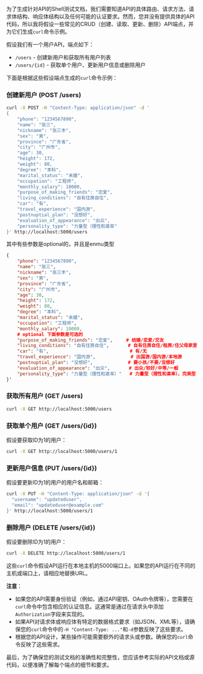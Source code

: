 为了生成针对API的Shell测试文档，我们需要知道API的具体路由、请求方法、请求体结构、响应体结构以及任何可能的认证要求。然而，您并没有提供具体的API代码，所以我将假设一些常见的CRUD（创建、读取、更新、删除）API端点，并为它们生成`curl`命令示例。

假设我们有一个用户API，端点如下：

- `/users` - 创建新用户和获取所有用户列表
- `/users/{id}` - 获取单个用户、更新用户信息或删除用户

下面是根据这些假设端点生成的`curl`命令示例：

### 创建新用户 (POST /users)

```bash
curl -X POST -H "Content-Type: application/json" -d '  
{  
    "phone": "1234567890",  
    "name": "张三",  
    "nickname": "张三丰",  
    "sex": "男",  
    "province": "广东省",  
    "city": "广州市",  
    "age": 30, 
    "height": 172,
    "weight": 80,
    "degree": "本科",  
    "marital_status": "未婚",  
    "occupation": "工程师",  
    "monthly_salary": 10000,  
    "purpose_of_making_friends": "恋爱",  
    "living_conditions": "自有住房自住",  
    "car": "有",  						
    "travel_experience": "国内游",        
    "postnuptial_plan": "没想好",          
    "evaluation_of_appearance": "出众",   
    "personality_type": "力量型（理性和直率"  
}' http://localhost:5000/users
```
其中有些参数是optional的，并且是enmu类型
```json
{
    "phone": "1234567890",  
    "name": "张三",  
    "nickname": "张三丰",  
    "sex": "男",  
    "province": "广东省",  
    "city": "广州市",  
    "age": 30, 
    "height": 172,
    "weight": 80, 
    "degree": "本科",  
    "marital_status": "未婚",  
    "occupation": "工程师",  
    "monthly_salary": 10000,  
    # optional 下面参数是可选的
    "purpose_of_making_friends": "恋爱",     # 结婚/恋爱/交友 
    "living_conditions": "自有住房自住",       # 自有住房自住/租房/住父母家里
    "car": "有",                              # 有/无
    "travel_experience": "国内游",             # 出国游/国内游/本地游
    "postnuptial_plan": "没想好",             # 要小孩/不要/没想好
    "evaluation_of_appearance": "出众",       # 出众/较好/中等/一般
    "personality_type": "力量型（理性和直率）"   # 力量型（理性和直率）、完美型（理性和优柔）、和平型（感性和优柔）和活泼型（感性和直率）
}'
```

### 获取所有用户 (GET /users)

```bash
curl -X GET http://localhost:5000/users
```

### 获取单个用户 (GET /users/{id})

假设要获取ID为1的用户：

```bash
curl -X GET http://localhost:5000/users/1
```

### 更新用户信息 (PUT /users/{id})

假设要更新ID为1的用户的用户名和邮箱：

```bash
curl -X PUT -H "Content-Type: application/json" -d '{
  "username": "updateduser",
  "email": "updateduser@example.com"
}' http://localhost:5000/users/1
```

### 删除用户 (DELETE /users/{id})

假设要删除ID为1的用户：

```bash
curl -X DELETE http://localhost:5000/users/1
```

这些`curl`命令假设API运行在本地主机的5000端口上。如果您的API运行在不同的主机或端口上，请相应地替换URL。

**注意**：

- 如果您的API需要身份验证（例如，通过API密钥、OAuth令牌等），您需要在`curl`命令中包含相应的认证信息。这通常是通过在请求头中添加`Authorization`字段来实现的。
- 如果API对请求体或响应体有特定的数据格式要求（如JSON、XML等），请确保您的`curl`命令中的`-H "Content-Type: ..."`和`-d`参数反映了这些要求。
- 根据您的API设计，某些操作可能需要额外的请求头或参数。确保您的`curl`命令反映了这些需求。

最后，为了确保您的测试文档的准确性和完整性，您应该参考实际的API文档或源代码，以便准确了解每个端点的细节和要求。
